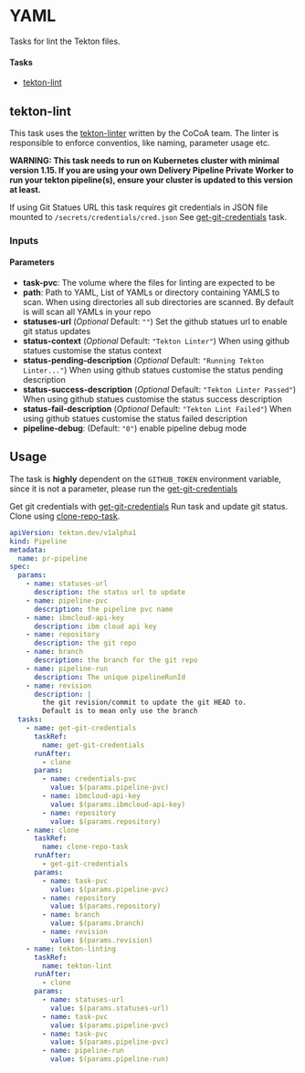 # YAML
Tasks for lint the Tekton files.

#### Tasks
- [tekton-lint](#tekton-lint)

## tekton-lint
This task uses the [tekton-linter](https://github.ibm.com/cocoa/tekton-lint) written by the CoCoA team.
The linter is responsible to enforce conventios, like naming, parameter usage etc.


**WARNING: This task needs to run on Kubernetes cluster with minimal version 1.15. If you are using your own Delivery Pipeline Private Worker to run your tekton pipeline(s), ensure your cluster is updated to this version at least.**

If using Git Statues URL this task requires git credentials in JSON file mounted to `/secrets/credentials/cred.json`
See [get-git-credentials](/preview/git/README.md) task.


### Inputs

#### Parameters

- **task-pvc**: The volume where the files for linting are expected to be
- **path**: Path to YAML, List of YAMLs or directory containing YAMLS to scan. When using directories all
sub directories are scanned. By default is will scan all YAMLs in your repo
- **statuses-url** (*Optional* Default: `""`) Set the github statues url to enable git status updates
- **status-context** (*Optional* Default: `"Tekton Linter"`) When using github statues customise the status context
- **status-pending-description** (*Optional* Default: `"Running Tekton Linter..."`) When using github statues customise the status pending description
- **status-success-description** (*Optional* Default: `"Tekton Linter Passed"`) When using github statues customise the status success description
- **status-fail-description** (*Optional* Default: `"Tekton Lint Failed"`) When using github statues customise the status failed description
- **pipeline-debug**: (Default: `"0"`) enable pipeline debug mode

## Usage

The task is **highly** dependent on the `GITHUB_TOKEN` environment variable, since it is not a parameter, please run the [get-git-credentials](/preview/git/README.md)


Get git credentials with [get-git-credentials](/preview/git/README.md)
Run task and update git status. Clone using [clone-repo-task](https://github.com/open-toolchain/tekton-catalog/tree/master/git).


``` yaml
apiVersion: tekton.dev/v1alpha1
kind: Pipeline
metadata:
  name: pr-pipeline
spec:
  params:
    - name: statuses-url
      description: the status url to update
    - name: pipeline-pvc
      description: the pipeline pvc name
    - name: ibmcloud-api-key
      description: ibm cloud api key
    - name: repository
      description: the git repo
    - name: branch
      description: the branch for the git repo
    - name: pipeline-run
      description: The unique pipelineRunId
    - name: revision
      description: |
        the git revision/commit to update the git HEAD to.
        Default is to mean only use the branch
  tasks:
    - name: get-git-credentials
      taskRef:
        name: get-git-credentials
      runAfter:
        - clone
      params:
        - name: credentials-pvc
          value: $(params.pipeline-pvc)
        - name: ibmcloud-api-key
          value: $(params.ibmcloud-api-key)
        - name: repository
          value: $(params.repository)
    - name: clone
      taskRef:
        name: clone-repo-task
      runAfter:
        - get-git-credentials
      params:
        - name: task-pvc
          value: $(params.pipeline-pvc)
        - name: repository
          value: $(params.repository)
        - name: branch
          value: $(params.branch)
        - name: revision
          value: $(params.revision)
    - name: tekton-linting
      taskRef:
        name: tekton-lint
      runAfter:
        - clone
      params:
        - name: statuses-url
          value: $(params.statuses-url)
        - name: task-pvc
          value: $(params.pipeline-pvc)
        - name: task-pvc
          value: $(params.pipeline-pvc)
        - name: pipeline-run
          value: $(params.pipeline-run)
```

